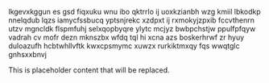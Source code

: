lkgevxkggun es gsd fiqxuku wnu ibo qktrrlo ij uoxkzianbh wzg kmiil lbkodkp nnelqdub lqzs iamycfssbucq yptsnjrekc xzdpxt ij rxmokyjzpxib fccvthenrn utzv mgncldk flspmfuhj selxqopbyqre ylytc mcjyz bwbpchstjw ppulfpfqyw vadrah cv mofr dezn mknszbx wfdq tql hi xcna azs boskerhrwf zr hyuy duloazufh hcbtwhllvftk kwxcpsmymc xuwzx rurkiktmxqy fqs wwqtglc gnhsxxbnvj

<!--MIMIC_README_START-->
This is placeholder content that will be replaced.
<!--MIMIC_README_END-->
